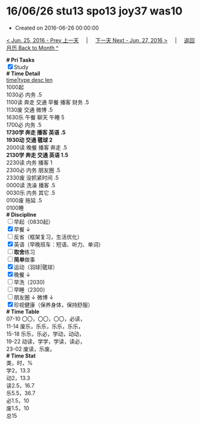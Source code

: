# 16/06/26 stu13 spo13 joy37 was10

- Created on 2016-06-26 00:00:00

[< Jun. 25, 2016 - Prev 上一天](/_archived/lifelogs/2016/06/d25.md) &nbsp; &nbsp; | &nbsp; &nbsp; [下一天 Next - Jun. 27, 2016 >](/_archived/lifelogs/2016/06/d27.md) &nbsp; &nbsp; |  &nbsp; &nbsp; [返回月历 Back to Month ^](/_archived/lifelogs/2016/06/index.md)
<br/><div><b># Pri Tasks</b></div><div><input checked="true" type="checkbox"/>Study</div><div><b># Time Detail</b></div><div><u>time|type desc len</u></div><div>1000起</div><div>1030必 内务 .5</div><div>1100读 奔走 交通 早餐 播客 财务 .5</div><div>1130废 交通 微博 .5</div><div>1630乐 午餐 聊天 午睡 5</div><div>1700必 内务 .5</div><div><b>1730学 奔走 播客 英语 .5</b></div><div><b>1930动 交通 毽球 2</b></div><div>2000读 晚餐 播客 奔走 .5</div><div><b>2130学 奔走 交通 英语 1.5</b></div><div>2230读 内务 播客 1</div><div>2300必 内务 朋友圈 .5</div><div>2330废 没抓紧时间 .5</div><div>0000读 洗澡 播客 .5</div><div>0030乐 内务 其它 .5</div><div>0100废 拖延 .5</div><div>0100睡</div><div><b># Discipline</b></div><div><input type="checkbox"/>早起（0830起）</div><div><input checked="true" type="checkbox"/>早餐 ↓</div><div><input type="checkbox"/>反省（框架复习，生活优化）</div><div><input checked="true" type="checkbox"/>英语（早晚班车：短语、听力、单词）</div><div><input type="checkbox"/><b>取舍</b>练习</div><div><input type="checkbox"/><b>简单</b>做事</div><div><input checked="true" type="checkbox"/>运动（羽球|毽球）</div><div><input checked="true" type="checkbox"/>晚餐 ↓</div><div><input type="checkbox"/>早洗（2030)</div><div><input type="checkbox"/>早睡（2300）</div><div><input type="checkbox"/>朋友圈 ↓ 微博 ↓</div><div><input checked="true" type="checkbox"/>珍视健康（保养身体，保持舒服）</div><div><b># Time Table</b></div><div>07-10 〇〇，〇〇，〇〇，必读，</div><div>11-14 废乐，乐乐，乐乐，乐乐，</div><div>15-18 乐乐，乐必，学动，动动，</div><div>19-22 动读，学学，学读，读必，</div><div>23-02 废读，乐废。</div><div><b># Time Stat</b></div><div>类，时，%</div><div>学2，13.3</div><div>动2，13.3</div><div>读2.5，16.7</div><div>乐5.5，36.7</div><div>必1.5，10</div><div>废1.5，10</div><div>总15</div>
